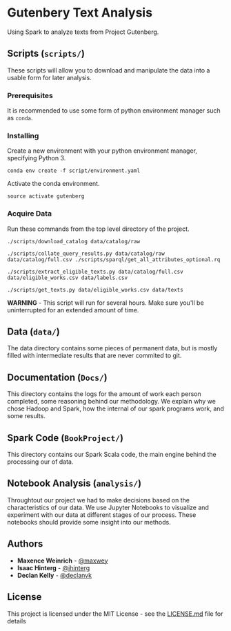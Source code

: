 # Gutenbery Text Analysis

Using Spark to analyze texts from Project Gutenberg.

## Scripts (`scripts/`)

These scripts will allow you to download and manipulate the data into a usable form for later analysis.

### Prerequisites

It is recommended to use some form of python environment manager such as `conda`.

### Installing

Create a new environment with your python environment manager, specifying Python 3.

```
conda env create -f script/environment.yaml
```

Activate the conda environment.

```
source activate gutenberg
```

### Acquire Data

Run these commands from the top level directory of the project.

```
./scripts/download_catalog data/catalog/raw

./scripts/collate_query_results.py data/catalog/raw data/catalog/full.csv ./scripts/sparql/get_all_attributes_optional.rq

./scripts/extract_eligible_texts.py data/catalog/full.csv data/eligible_works.csv data/labels.csv

./scripts/get_texts.py data/eligible_works.csv data/texts
```

**WARNING** - This script will run for several hours. Make sure you'll be uninterrupted for an extended amount of time.

## Data (`data/`)

The data directory contains some pieces of permanent data, but is mostly filled with intermediate results that are never commited to git.

## Documentation (`Docs/`)

This directory contains the logs for the amount of work each person completed, some reasoning behind our methodology. We explain why we chose Hadoop and Spark, how the internal of our spark programs work, and some results.

## Spark Code (`BookProject/`)

This directory contains our Spark Scala code, the main engine behind the processing our of data. 

## Notebook Analysis (`analysis/`)

Throughtout our project we had to make decisions based on the characteristics of our data. We use Jupyter Notebooks to visualize and experiment with our data at different stages of our process. These notebooks should provide some insight into our methods.

## Authors

* **Maxence Weinrich** - [@maxwey](https://github.com/maxwey)
* **Isaac Hinterg** - [@ihinterg](https://github.com/ihinterg)
* **Declan Kelly** - [@declanvk](https://github.com/declanvk)

## License

This project is licensed under the MIT License - see the [LICENSE.md](LICENSE) file for details
